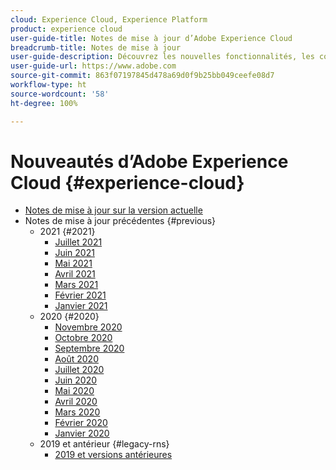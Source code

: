 ```yaml
---
cloud: Experience Cloud, Experience Platform
product: experience cloud
user-guide-title: Notes de mise à jour d’Adobe Experience Cloud
breadcrumb-title: Notes de mise à jour
user-guide-description: Découvrez les nouvelles fonctionnalités, les correctifs et les avis importants dans Adobe Experience Cloud et Experience Platform.
user-guide-url: https://www.adobe.com
source-git-commit: 863f07197845d478a69d0f9b25bb049ceefe08d7
workflow-type: ht
source-wordcount: '58'
ht-degree: 100%

---
```



# Nouveautés d’Adobe Experience Cloud {#experience-cloud}

+ [Notes de mise à jour sur la version actuelle](current.md)
+ Notes de mise à jour précédentes {#previous}
   + 2021 {#2021}
      + [Juillet 2021](c-legacy-releases/2021/07222021.md)
      + [Juin 2021](c-legacy-releases/2021/06172021.md)
      + [Mai 2021](c-legacy-releases/2021/05202021.md)
      + [Avril 2021](c-legacy-releases/2021/04222021.md)
      + [Mars 2021](c-legacy-releases/2021/03252021.md)
      + [Février 2021](c-legacy-releases/2021/02182021.md)
      + [Janvier 2021](c-legacy-releases/2021/01142021.md)
   + 2020 {#2020}
      + [Novembre 2020](c-legacy-releases/2020/10292020.md)
      + [Octobre 2020](c-legacy-releases/2020/10082020.md)
      + [Septembre 2020](c-legacy-releases/2020/09102020.md)
      + [Août 2020](c-legacy-releases/2020/08132020.md)
      + [Juillet 2020](c-legacy-releases/2020/07162020.md)
      + [Juin 2020](c-legacy-releases/2020/06182020.md)
      + [Mai 2020](c-legacy-releases/2020/05212020.md)
      + [Avril 2020](c-legacy-releases/2020/04162020.md)
      + [Mars 2020](c-legacy-releases/2020/03122020.md)
      + [Février 2020](c-legacy-releases/2020/02202020.md)
      + [Janvier 2020](c-legacy-releases/2020/01162020.md)
   + 2019 et antérieur {#legacy-rns}
      + [2019 et versions antérieures](c-legacy-releases/2019-earlier.md)

